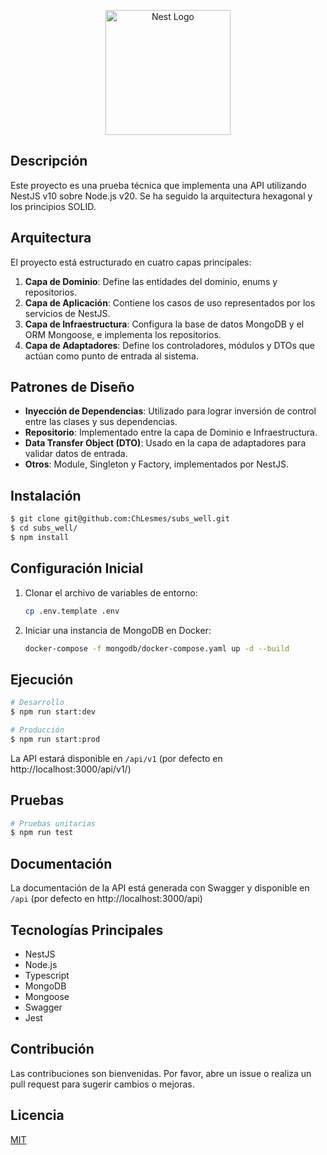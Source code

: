 <p align="center">
  <a href="http://nestjs.com/" target="blank"><img src="https://nestjs.com/img/logo-small.svg" width="200" alt="Nest Logo" /></a>
</p>

[circleci-image]: https://img.shields.io/circleci/build/github/nestjs/nest/master?token=abc123def456
[circleci-url]: https://circleci.com/gh/nestjs/nest

## Descripción

Este proyecto es una prueba técnica que implementa una API utilizando NestJS v10 sobre Node.js v20. Se ha seguido la arquitectura hexagonal y los principios SOLID.

## Arquitectura

El proyecto está estructurado en cuatro capas principales:

1. **Capa de Dominio**: Define las entidades del dominio, enums y repositorios.
2. **Capa de Aplicación**: Contiene los casos de uso representados por los servicios de NestJS.
3. **Capa de Infraestructura**: Configura la base de datos MongoDB y el ORM Mongoose, e implementa los repositorios.
4. **Capa de Adaptadores**: Define los controladores, módulos y DTOs que actúan como punto de entrada al sistema.

## Patrones de Diseño

- **Inyección de Dependencias**: Utilizado para lograr inversión de control entre las clases y sus dependencias.
- **Repositorio**: Implementado entre la capa de Dominio e Infraestructura.
- **Data Transfer Object (DTO)**: Usado en la capa de adaptadores para validar datos de entrada.
- **Otros**: Module, Singleton y Factory, implementados por NestJS.

## Instalación

```bash
$ git clone git@github.com:ChLesmes/subs_well.git
$ cd subs_well/
$ npm install
```

## Configuración Inicial

1. Clonar el archivo de variables de entorno:
   ```bash
   cp .env.template .env
   ```

2. Iniciar una instancia de MongoDB en Docker:
   ```bash
   docker-compose -f mongodb/docker-compose.yaml up -d --build
   ```

## Ejecución

```bash
# Desarrollo
$ npm run start:dev

# Producción
$ npm run start:prod
```
La API estará disponible en `/api/v1` (por defecto en http://localhost:3000/api/v1/)


## Pruebas

```bash
# Pruebas unitarias
$ npm run test
```

## Documentación

La documentación de la API está generada con Swagger y disponible en `/api` (por defecto en http://localhost:3000/api)

## Tecnologías Principales

- NestJS
- Node.js
- Typescript
- MongoDB
- Mongoose
- Swagger
- Jest

## Contribución

Las contribuciones son bienvenidas. Por favor, abre un issue o realiza un pull request para sugerir cambios o mejoras.

## Licencia

[MIT](LICENSE)
